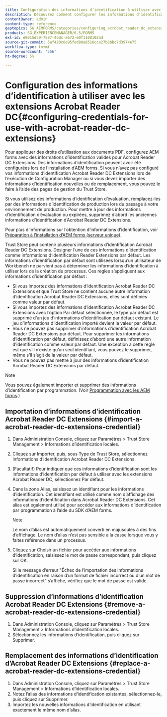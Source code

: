 ```yaml
---
title: Configuration des informations d’identification à utiliser avec les extensions Acrobat Reader DC
description: Découvrez comment configurer les informations d’identification à utiliser avec les extensions Acrobat Reader DC.
contentOwner: admin
content-type: reference
geptopics: SG_AEMFORMS/categories/configuring_acrobat_reader_dc_extensions
products: SG_EXPERIENCEMANAGER/6.5/FORMS
exl-id: e8015d59-7587-46dc-a672-e0f1108102ad
source-git-commit: 5af420c8e95fed88a8516cce27b8bbc7d3974e75
workflow-type: tm+mt
source-wordcount: '556'
ht-degree: 5%

---
```


# Configuration des informations d’identification à utiliser avec les extensions Acrobat Reader DC{#configuring-credentials-for-use-with-acrobat-reader-dc-extensions}

Pour appliquer des droits d’utilisation aux documents PDF, configurez AEM forms avec des informations d’identification valides pour Acrobat Reader DC Extensions. Des informations d’identification peuvent avoir été configurées lors de l’installation d’AEM forms. Si vous n’avez pas configuré vos informations d’identification Acrobat Reader DC Extensions lors de l’exécution de Configuration Manager ou si vous devez importer des informations d’identification nouvelles ou de remplacement, vous pouvez le faire à l’aide des pages de gestion du Trust Store.

Si vous utilisez des informations d’identification d’évaluation, remplacez-les par des informations d’identification de production lors du passage à votre environnement de production. Pour mettre à jour des informations d’identification d’évaluation ou expirées, supprimez d’abord les anciennes informations d’identification d’Acrobat Reader DC Extensions.

Pour plus d’informations sur l’obtention d’informations d’identification, voir [Préparation à l’installation d’AEM forms (serveur unique)](https://helpx.adobe.com/pdf/aem-forms/6-3/prepare-install-single-server.pdf).

Trust Store peut contenir plusieurs informations d’identification Acrobat Reader DC Extensions. Désigner l’une de ces informations d’identification comme informations d’identification Reader Extensions par défaut. Les informations d’identification par défaut sont utilisées lorsqu’un utilisateur de Workbench ne parvient pas à déterminer les informations d’identification à utiliser lors de la création du processus. Ces règles s’appliquent aux informations d’identification par défaut :

* Si vous importez des informations d’identification Acrobat Reader DC Extensions et que Trust Store ne contient aucune autre information d’identification Acrobat Reader DC Extensions, elles sont définies comme valeur par défaut.
* Si vous importez des informations d’identification Acrobat Reader DC Extensions avec l’option Par défaut sélectionnée, le type par défaut est supprimé d’un jeu d’informations d’identification par défaut existant. Le jeu d’informations d’identification importé devient la valeur par défaut.
* Vous ne pouvez pas supprimer d’informations d’identification Acrobat Reader DC Extensions par défaut. Pour supprimer les informations d’identification par défaut, définissez d’abord une autre information d’identification comme valeur par défaut. Une exception à cette règle est que s’il n’existe qu’un seul identifiant, vous pouvez le supprimer, même s’il s’agit de la valeur par défaut.
* Vous ne pouvez pas mettre à jour des informations d’identification Acrobat Reader DC Extensions par défaut.

>[!NOTE]
>
>Vous pouvez également importer et supprimer des informations d’identification par programmation. (Voir [Programmation avec les AEM forms](https://experienceleague.adobe.com/docs/experience-manager-release-information/aem-release-updates/previous-updates/aem-previous-versions.html?lang=fr).)

## Importation d’informations d’identification Acrobat Reader DC Extensions {#import-a-acrobat-reader-dc-extensions-credential}

1. Dans Administration Console, cliquez sur Paramètres > Trust Store Management > Informations d’identification locales.
1. Cliquez sur Importer, puis, sous Type de Trust Store, sélectionnez Informations d’identification Acrobat Reader DC Extensions.
1. (Facultatif) Pour indiquer que ces informations d’identification sont les informations d’identification par défaut à utiliser avec les extensions Acrobat Reader DC, sélectionnez Par défaut.
1. Dans la zone Alias, saisissez un identifiant pour les informations d’identification. Cet identifiant est utilisé comme nom d’affichage des informations d’identification dans Acrobat Reader DC Extensions. Cet alias est également utilisé pour accéder aux informations d’identification par programmation à l’aide du SDK d’AEM forms.

   >[!NOTE]
   >
   >Le nom d’alias est automatiquement converti en majuscules à des fins d’affichage. Le nom d’alias n’est pas sensible à la casse lorsque vous y faites référence dans un processus.

1. Cliquez sur Choisir un fichier pour accéder aux informations d’identification, saisissez le mot de passe correspondant, puis cliquez sur OK.

   Si le message d’erreur &quot;Échec de l’importation des informations d’identification en raison d’un format de fichier incorrect ou d’un mot de passe incorrect&quot; s’affiche, vérifiez que le mot de passe est valide.

## Suppression d’informations d’identification Acrobat Reader DC Extensions {#remove-a-acrobat-reader-dc-extensions-credential}

1. Dans Administration Console, cliquez sur Paramètres > Trust Store Management > Informations d’identification locales.
1. Sélectionnez les informations d’identification, puis cliquez sur Supprimer.

## Remplacement des informations d’identification d’Acrobat Reader DC Extensions {#replace-a-acrobat-reader-dc-extensions-credential}

1. Dans Administration Console, cliquez sur Paramètres > Trust Store Management > Informations d’identification locales.
1. Notez l’alias des informations d’identification existantes, sélectionnez-le, puis cliquez sur Supprimer.
1. Importez les nouvelles informations d’identification en utilisant exactement le même nom d’alias.

